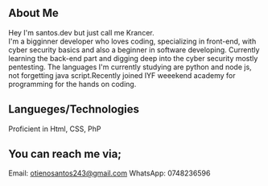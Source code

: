   ## About Me 
  Hey I'm santos.dev but just call me Krancer.        
  I'm a bigginner developer who loves coding, specializing in front-end, with cyber security basics and also a beginner in software developing.
  Currently learning the back-end part and digging deep into the cyber security mostly pentesting.
  The languages I'm currently studying are python and node js, not forgetting java script.Recently joined IYF weeekend academy for programming for the hands on coding.
  ## Langueges/Technologies
  Proficient in Html, CSS, PhP
  ## You can reach me via;
  Email: otienosantos243@gmail.com
  WhatsApp: 0748236596

    
